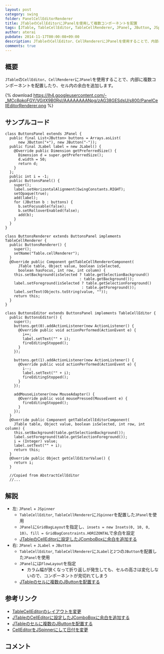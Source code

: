 ```yaml
---
layout: post
category: swing
folder: PanelCellEditorRenderer
title: JTableのCellEditorにJPanelを使用して複数コンポーネントを配置
tags: [JTable, TableCellEditor, TableCellRenderer, JPanel, JButton, JSpinner]
author: aterai
pubdate: 2014-11-17T00:00:08+09:00
description: JTableのCellEditor、CellRendererにJPanelを使用することで、内部に複数コンポーネントを配置したり、セル内の余白を追加します。
comments: true
---
```

## 概要
`JTable`の`CellEditor`、`CellRenderer`に`JPanel`を使用することで、内部に複数コンポーネントを配置したり、セル内の余白を追加します。

{% download https://lh4.googleusercontent.com/-_MCc8pkoFGY/VGitX9B0RsI/AAAAAAAANpg/zAG38GESdsU/s800/PanelCellEditorRenderer.png %}

## サンプルコード
<pre class="prettyprint"><code>class ButtonsPanel extends JPanel {
  public final List&lt;JButton&gt; buttons = Arrays.asList(
      new JButton("+"), new JButton("-"));
  public final JLabel label = new JLabel() {
    @Override public Dimension getPreferredSize() {
      Dimension d = super.getPreferredSize();
      d.width = 50;
      return d;
    }
  };
  public int i = -1;
  public ButtonsPanel() {
    super();
    label.setHorizontalAlignment(SwingConstants.RIGHT);
    setOpaque(true);
    add(label);
    for (JButton b : buttons) {
      b.setFocusable(false);
      b.setRolloverEnabled(false);
      add(b);
    }
  }
}

class ButtonsRenderer extends ButtonsPanel implements TableCellRenderer {
  public ButtonsRenderer() {
    super();
    setName("Table.cellRenderer");
  }
  @Override public Component getTableCellRendererComponent(
      JTable table, Object value, boolean isSelected,
      boolean hasFocus, int row, int column) {
    this.setBackground(isSelected ? table.getSelectionBackground()
                                  : table.getBackground());
    label.setForeground(isSelected ? table.getSelectionForeground()
                                   : table.getForeground());
    label.setText(Objects.toString(value, ""));
    return this;
  }
}

class ButtonsEditor extends ButtonsPanel implements TableCellEditor {
  public ButtonsEditor() {
    super();
    buttons.get(0).addActionListener(new ActionListener() {
      @Override public void actionPerformed(ActionEvent e) {
        i++;
        label.setText("" + i);
        fireEditingStopped();
      }
    });

    buttons.get(1).addActionListener(new ActionListener() {
      @Override public void actionPerformed(ActionEvent e) {
        i--;
        label.setText("" + i);
        fireEditingStopped();
      }
    });

    addMouseListener(new MouseAdapter() {
      @Override public void mousePressed(MouseEvent e) {
        fireEditingStopped();
      }
    });
  }
  @Override public Component getTableCellEditorComponent(
    JTable table, Object value, boolean isSelected, int row, int column) {
    this.setBackground(table.getSelectionBackground());
    label.setForeground(table.getSelectionForeground());
    i = (Integer) value;
    label.setText("" + i);
    return this;
  }
  @Override public Object getCellEditorValue() {
    return i;
  }

  //Copied from AbstractCellEditor
  //...
</code></pre>

## 解説
- 左: `JPanel` + `JSpinner`
    - `TableCellEditor`, `TableCellRenderer`に`JSpinner`を配置した`JPanel`を使用
    - `JPanel`に`GridBagLayout`を指定し、`insets = new Insets(0, 10, 0, 10)`、`fill = GridBagConstraints.HORIZONTAL`で余白を設定
    - [JTableのCellEditorに設定したJComboBoxに余白を追加する](http://ateraimemo.com/Swing/ComboBoxCellEditorInsets.html)
- 右: `JPanel` + `JLabel` + `JButton`
    - `TableCellEditor`, `TableCellRenderer`に`JLabel`と`2`つの`JButton`を配置した`JPanel`を使用
    - `JPanel`には`FlowLayout`を指定
        - カラム幅が狭くなって折り返しが発生しても、セルの高さは変化しないので、コンポーネントが見切れてしまう
    - [JTableのセルに複数のJButtonを配置する](http://ateraimemo.com/Swing/MultipleButtonsInTableCell.html)

<!-- dummy comment line for breaking list -->

## 参考リンク
- [TableCellEditorのレイアウトを変更](http://ateraimemo.com/Swing/CellEditorLayout.html)
- [JTableのCellEditorに設定したJComboBoxに余白を追加する](http://ateraimemo.com/Swing/ComboBoxCellEditorInsets.html)
- [JTableのセルに複数のJButtonを配置する](http://ateraimemo.com/Swing/MultipleButtonsInTableCell.html)
- [CellEditorをJSpinnerにして日付を変更](http://ateraimemo.com/Swing/DateCellEditor.html)

<!-- dummy comment line for breaking list -->

## コメント
